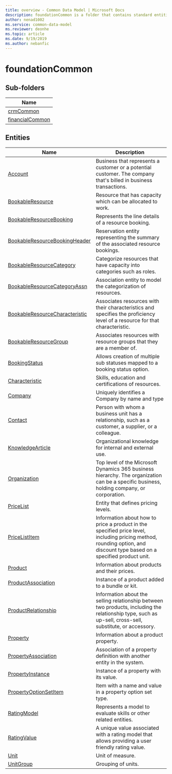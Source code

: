 ```yaml
---
title: overview - Common Data Model | Microsoft Docs
description: foundationCommon is a folder that contains standard entities related to the Common Data Model.
author: nenad1002
ms.service: common-data-model
ms.reviewer: deonhe
ms.topic: article
ms.date: 9/19/2019
ms.author: nebanfic
---
```


# foundationCommon


## Sub-folders

|Name|
|---|
|[crmCommon](crmCommon/overview.md)|
|[financialCommon](financialCommon/overview.md)|




## Entities

|Name|Description|
|---|---|
|[Account](Account.md)|Business that represents a customer or a potential customer. The company that's billed in business transactions.  |
|[BookableResource](BookableResource.md)|Resource that has capacity which can be allocated to work.  |
|[BookableResourceBooking](BookableResourceBooking.md)|Represents the line details of a resource booking.  |
|[BookableResourceBookingHeader](BookableResourceBookingHeader.md)|Reservation entity representing the summary of the associated resource bookings.  |
|[BookableResourceCategory](BookableResourceCategory.md)|Categorize resources that have capacity into categories such as roles.  |
|[BookableResourceCategoryAssn](BookableResourceCategoryAssn.md)|Association entity to model the categorization of resources.  |
|[BookableResourceCharacteristic](BookableResourceCharacteristic.md)|Associates resources with their characteristics and specifies the proficiency level of a resource for that characteristic.  |
|[BookableResourceGroup](BookableResourceGroup.md)|Associates resources with resource groups that they are a member of.  |
|[BookingStatus](BookingStatus.md)|Allows creation of multiple sub statuses mapped to a booking status option.  |
|[Characteristic](Characteristic.md)|Skills, education and certifications of resources.  |
|[Company](Company.md)|Uniquely identifies a Company by name and type  |
|[Contact](Contact.md)|Person with whom a business unit has a relationship, such as a customer, a supplier, or a colleague.  |
|[KnowledgeArticle](KnowledgeArticle.md)|Organizational knowledge for internal and external use.  |
|[Organization](Organization.md)|Top level of the Microsoft Dynamics 365 business hierarchy. The organization can be a specific business, holding company, or corporation.  |
|[PriceList](PriceList.md)|Entity that defines pricing levels.  |
|[PriceListItem](PriceListItem.md)|Information about how to price a product in the specified price level, including pricing method, rounding option, and discount type based on a specified product unit.  |
|[Product](Product.md)|Information about products and their prices.  |
|[ProductAssociation](ProductAssociation.md)|Instance of a product added to a bundle or kit.  |
|[ProductRelationship](ProductRelationship.md)|Information about the selling relationship between two products, including the relationship type, such as up-sell, cross-sell, substitute, or accessory.  |
|[Property](Property.md)|Information about a product property.  |
|[PropertyAssociation](PropertyAssociation.md)|Association of a property definition with another entity in the system.  |
|[PropertyInstance](PropertyInstance.md)|Instance of a property with its value.  |
|[PropertyOptionSetItem](PropertyOptionSetItem.md)|Item with a name and value in a property option set type.  |
|[RatingModel](RatingModel.md)|Represents a model to evaluate skills or other related entities.  |
|[RatingValue](RatingValue.md)|A unique value associated with a rating model that allows providing a user friendly rating value.  |
|[Unit](Unit.md)|Unit of measure.  |
|[UnitGroup](UnitGroup.md)|Grouping of units.  |
